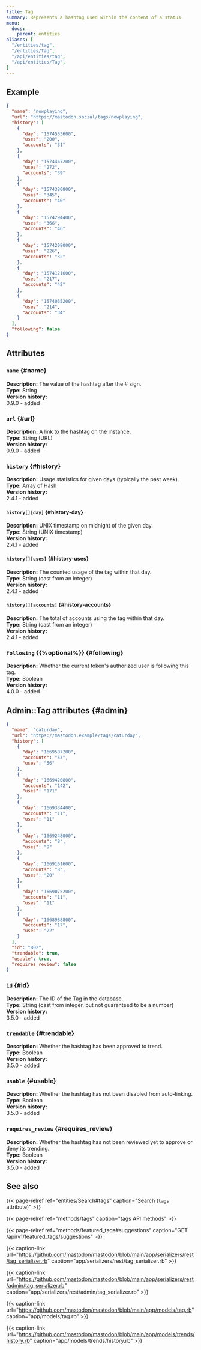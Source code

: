 ```yaml
---
title: Tag
summary: Represents a hashtag used within the content of a status.
menu:
  docs:
    parent: entities
aliases: [
  "/entities/tag",
  "/entities/Tag",
  "/api/entities/tag",
  "/api/entities/Tag",
]
---
```


## Example

```json
{
  "name": "nowplaying",
  "url": "https://mastodon.social/tags/nowplaying",
  "history": [
    {
      "day": "1574553600",
      "uses": "200",
      "accounts": "31"
    },
    {
      "day": "1574467200",
      "uses": "272",
      "accounts": "39"
    },
    {
      "day": "1574380800",
      "uses": "345",
      "accounts": "40"
    },
    {
      "day": "1574294400",
      "uses": "366",
      "accounts": "46"
    },
    {
      "day": "1574208000",
      "uses": "226",
      "accounts": "32"
    },
    {
      "day": "1574121600",
      "uses": "217",
      "accounts": "42"
    },
    {
      "day": "1574035200",
      "uses": "214",
      "accounts": "34"
    }
  ],
  "following": false
}
```

## Attributes

### `name` {#name}

**Description:** The value of the hashtag after the # sign.\
**Type:** String\
**Version history:**\
0.9.0 - added

### `url` {#url}

**Description:** A link to the hashtag on the instance.\
**Type:** String (URL)\
**Version history:**\
0.9.0 - added

### `history` {#history}

**Description:** Usage statistics for given days (typically the past week).\
**Type:** Array of Hash\
**Version history:**\
2.4.1 - added

#### `history[][day]` {#history-day}

**Description:** UNIX timestamp on midnight of the given day.\
**Type:** String (UNIX timestamp)\
**Version history:**\
2.4.1 - added

#### `history[][uses]` {#history-uses}

**Description:** The counted usage of the tag within that day.\
**Type:** String (cast from an integer)\
**Version history:**\
2.4.1 - added

#### `history[][accounts]` {#history-accounts}

**Description:** The total of accounts using the tag within that day.\
**Type:** String (cast from an integer)\
**Version history:**\
2.4.1 - added

### `following` {{%optional%}} {#following}

**Description:** Whether the current token's authorized user is following this tag.\
**Type:** Boolean\
**Version history:**\
4.0.0 - added

## Admin::Tag attributes {#admin}

```json
{
  "name": "caturday",
  "url": "https://mastodon.example/tags/caturday",
  "history": [
    {
      "day": "1669507200",
      "accounts": "53",
      "uses": "56"
    },
    {
      "day": "1669420800",
      "accounts": "142",
      "uses": "171"
    },
    {
      "day": "1669334400",
      "accounts": "11",
      "uses": "11"
    },
    {
      "day": "1669248000",
      "accounts": "8",
      "uses": "9"
    },
    {
      "day": "1669161600",
      "accounts": "8",
      "uses": "20"
    },
    {
      "day": "1669075200",
      "accounts": "11",
      "uses": "11"
    },
    {
      "day": "1668988800",
      "accounts": "17",
      "uses": "22"
    }
  ],
  "id": "802",
  "trendable": true,
  "usable": true,
  "requires_review": false
}
```

### `id` {#id}

**Description:** The ID of the Tag in the database.\
**Type:** String (cast from integer, but not guaranteed to be a number)\
**Version history:**\
3.5.0 - added

### `trendable` {#trendable}

**Description:** Whether the hashtag has been approved to trend.\
**Type:** Boolean\
**Version history:**\
3.5.0 - added

### `usable` {#usable}

**Description:** Whether the hashtag has not been disabled from auto-linking.\
**Type:** Boolean\
**Version history:**\
3.5.0 - added

### `requires_review` {#requires_review}

**Description:** Whether the hashtag has not been reviewed yet to approve or deny its trending.\
**Type:** Boolean\
**Version history:**\
3.5.0 - added

## See also

{{< page-relref ref="entities/Search#tags" caption="Search (`tags` attribute)" >}}

{{< page-relref ref="methods/tags" caption="tags API methods" >}}

{{< page-relref ref="methods/featured_tags#suggestions" caption="GET /api/v1/featured_tags/suggestions" >}}

{{< caption-link url="https://github.com/mastodon/mastodon/blob/main/app/serializers/rest/tag_serializer.rb" caption="app/serializers/rest/tag_serializer.rb" >}}

{{< caption-link url="https://github.com/mastodon/mastodon/blob/main/app/serializers/rest/admin/tag_serializer.rb" caption="app/serializers/rest/admin/tag_serializer.rb" >}}

{{< caption-link url="https://github.com/mastodon/mastodon/blob/main/app/models/tag.rb" caption="app/models/tag.rb" >}}

{{< caption-link url="https://github.com/mastodon/mastodon/blob/main/app/models/trends/history.rb" caption="app/models/trends/history.rb" >}}